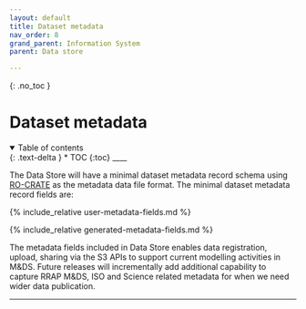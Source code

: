 ```yaml
---
layout: default
title: Dataset metadata
nav_order: 8
grand_parent: Information System
parent: Data store

---
```

{: .no_toc }
# Dataset metadata
<details  open markdown="block">
  <summary>
    Table of contents
  </summary>
{: .text-delta }
* TOC
{:toc}
____
</details>

The Data Store will have a minimal dataset metadata record schema using [RO-CRATE](https://w3id.org/ro/crate) as the metadata data file format. The minimal dataset metadata record fields are:

{% include_relative user-metadata-fields.md %}

{% include_relative generated-metadata-fields.md %}

The metadata fields included in Data Store enables data registration, upload, sharing via the S3 APIs to support current modelling activities in M&DS. Future releases will incrementally add additional capability to capture RRAP M&DS, ISO and Science related metadata for when we need wider data publication.

___